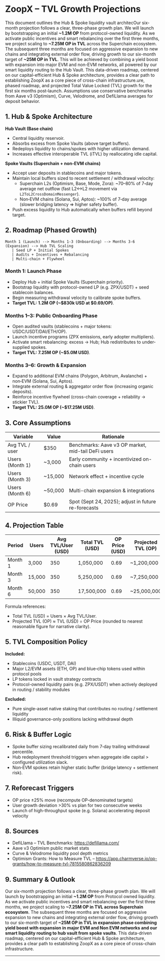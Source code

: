 # ZoopX – TVL Growth Projections

This document outlines the Hub & Spoke liquidity vault architecOur six-month projection follows a clear, three-phase growth plan. We will launch by bootstrapping an initial **~1.2M OP** from protocol-owned liquidity. As we activate public incentives and smart rebalancing over the first three months, we project scaling to **~7.25M OP in TVL** across the Superchain ecosystem. The subsequent three months are focused on aggressive expansion to new chains and integrating external order flow, driving growth to our six-month target of **~25M OP in TVL**. This will be achieved by combining a yield boost with expansion into major EVM and non-EVM networks, all powered by our smart liquidity routing to the Hub Vault. This data-driven roadmap, centered on our capital-efficient Hub & Spoke architecture, provides a clear path to establishing ZoopX as a core piece of cross-chain infrastructure.ure, phased roadmap, and projected Total Value Locked (TVL) growth for the first six months post‑launch. Assumptions use conservative benchmarks from Aave v3 (Optimism), Curve, Velodrome, and DefiLlama averages for deposit behavior.

## 1. Hub & Spoke Architecture

**Hub Vault (Base chain)**
* Central liquidity reservoir.
* Absorbs excess from Spoke Vaults (above target buffers).
* Redeploys liquidity to chains/spokes with higher utilization demand.
* Increases effective interoperable TVL (iTVL) by reallocating idle capital.

**Spoke Vaults (Superchain + non‑EVM chains)**
* Accept user deposits in stablecoins and major tokens.
* Maintain local buffers sized to recent settlement / withdrawal velocity:
  * Superchain L2s (Optimism, Base, Mode, Zora): ~70–80% of 7‑day average net outflow (fast L2<->L2 movement via `L2ToL2CrossDomainMessenger`).
  * Non‑EVM chains (Solana, Sui, Aptos): ~100% of 7‑day average (slower bridging latency => higher safety buffer).
* Push excess liquidity to Hub automatically when buffers refill beyond target.

## 2. Roadmap (Phased Growth)

```
Month 1 (Launch) --> Months 1-3 (Onboarding) --> Months 3-6 (Expansion) --> Hub TVL Scaling
   | Seed LP + Initial Spokes
   | Audits + Incentives + Rebalancing
   | Multi-chain + Flywheel
```

### Month 1: Launch Phase
* Deploy Hub + initial Spoke Vaults (Superchain priority).
* Bootstrap liquidity with protocol-owned LP (e.g. ZPX/USDT) + seed stablecoin balances.
* Begin measuring withdrawal velocity to calibrate spoke buffers.
* **Target TVL:** **1.2M OP (~$830k USD at $0.69/OP)**.

### Months 1–3: Public Onboarding Phase
* Open audited vaults (stablecoins + major tokens: USDC/USDT/DAI/ETH/OP).
* Launch incentive programs (ZPX emissions, early adopter multipliers).
* Activate smart rebalancing: excess → Hub; Hub redistributes to under-supplied spokes.
* **Target TVL:** **7.25M OP (~$5.0M USD)**.

### Months 3–6: Growth & Expansion
* Expand to additional EVM chains (Polygon, Arbitrum, Avalanche) + non‑EVM (Solana, Sui, Aptos).
* Integrate external routing & aggregator order flow (increasing organic deposits).
* Reinforce incentive flywheel (cross-chain coverage + reliability -> stickier TVL).
* **Target TVL:** **25.0M OP (~$17.25M USD)**.

## 3. Core Assumptions

| Variable | Value | Rationale |
|----------|-------|-----------|
| Avg TVL / user | $350 | Benchmarks: Aave v3 OP market, mid-tail DeFi users |
| Users (Month 1) | ~3,000 | Early community + incentivized on-chain users |
| Users (Month 3) | ~15,000 | Network effect + incentive cycle |
| Users (Month 6) | ~50,000 | Multi-chain expansion & integrations |
| OP Price | $0.69 | Spot (Sept 24, 2025); adjust in future re-forecasts |

## 4. Projection Table

| Period   | Users  | Avg TVL/User (USD) | Total TVL (USD) | OP Price (USD) | Projected TVL (OP) |
|----------|--------|--------------------|-----------------|----------------|--------------------|
| Month 1  | 3,000  | 350                | 1,050,000       | 0.69           | ~1,200,000         |
| Month 3  | 15,000 | 350                | 5,250,000       | 0.69           | ~7,250,000         |
| Month 6  | 50,000 | 350                | 17,500,000      | 0.69           | ~25,000,000        |

Formula references:
* Total TVL (USD) = Users × Avg TVL/User.
* Projected TVL (OP) ≈ TVL (USD) ÷ OP Price (rounded to nearest reasonable figure for narrative clarity).

## 5. TVL Composition Policy

**Included:**
* Stablecoins (USDC, USDT, DAI)
* Major L2/EVM assets (ETH, OP) and blue‑chip tokens used within protocol pools
* LP tokens locked in vault strategy contracts
* Protocol-owned liquidity pairs (e.g. ZPX/USDT) when actively deployed in routing / stability modules

**Excluded:**
* Pure single-asset native staking that contributes no routing / settlement liquidity
* Illiquid governance-only positions lacking withdrawal depth

## 6. Risk & Buffer Logic
* Spoke buffer sizing recalibrated daily from 7‑day trailing withdrawal percentile.
* Hub redeployment threshold triggers when aggregate idle capital > configured utilization slack.
* Non‑EVM spokes retain higher static buffer (bridge latency + settlement risk).

## 7. Reforecast Triggers
* OP price ±25% move (recompute OP-denominated targets)
* User growth deviation >30% vs plan for two consecutive weeks
* Launch of high-throughput spoke (e.g. Solana) accelerating deposit velocity

## 8. Sources
* DefiLlama – TVL Benchmarks: https://defillama.com/
* Aave v3 Optimism public market stats
* Curve & Velodrome liquidity pool depth metrics
* Optimism Grants: How to Measure TVL – https://app.charmverse.io/op-grants/how-to-measure-tvl-7815580862836209

## 9. Summary & Outlook
Our six-month projection follows a clear, three-phase growth plan. We will launch by bootstrapping an initial **~1.2M OP** from Protocol owned liquidity. As we activate public incentives and smart rebalancing over the first three months, we project scaling to **~7.25M OP in TVL across Superchain ecosystem**. The subsequent three months are focused on aggressive expansion to new chains and integrating external order flow, driving growth to our six-month target of **~25M OP in TVL in expansion phase combining yield boost with expansion in major EVM and Non EVM networks and our smart liquidity routing to hub vault from spoke vaults**. This data-driven roadmap, centered on our capital-efficient Hub & Spoke architecture, provides a clear path to establishing ZoopX as a core piece of cross-chain infrastructure.

---
